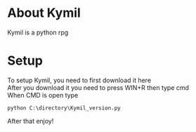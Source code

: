 # About Kymil
Kymil is a python rpg

# Setup
To setup Kymil, you need to first download it here  
After you download it you need to press WIN+R then type cmd  
When CMD is open type
```
python C:\directory\Kymil_version.py
```
After that enjoy!
